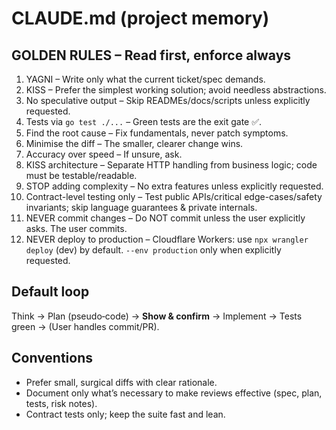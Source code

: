 # CLAUDE.md (project memory)

## GOLDEN RULES – Read first, enforce always
1. YAGNI – Write only what the current ticket/spec demands.
2. KISS – Prefer the simplest working solution; avoid needless abstractions.
3. No speculative output – Skip READMEs/docs/scripts unless explicitly requested.
4. Tests via `go test ./...` – Green tests are the exit gate ✅.
5. Find the root cause – Fix fundamentals, never patch symptoms.
6. Minimise the diff – The smaller, clearer change wins.
7. Accuracy over speed – If unsure, ask.
8. KISS architecture – Separate HTTP handling from business logic; code must be testable/readable.
9. STOP adding complexity – No extra features unless explicitly requested.
10. Contract-level testing only – Test public APIs/critical edge-cases/safety invariants; skip language guarantees & private internals.
11. NEVER commit changes – Do NOT commit unless the user explicitly asks. The user commits.
12. NEVER deploy to production – Cloudflare Workers: use `npx wrangler deploy` (dev) by default. `--env production` only when explicitly requested.

## Default loop
Think → Plan (pseudo‑code) → **Show & confirm** → Implement → Tests green → (User handles commit/PR).

## Conventions
- Prefer small, surgical diffs with clear rationale.
- Document only what’s necessary to make reviews effective (spec, plan, tests, risk notes).
- Contract tests only; keep the suite fast and lean.
